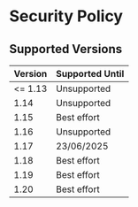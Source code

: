 # Security Policy

## Supported Versions

| Version | Supported Until |
| ------- | --------------- |
| <= 1.13 | Unsupported     |
| 1.14    | Unsupported     |
| 1.15    | Best effort     |
| 1.16    | Unsupported     |
| 1.17    | 23/06/2025      |
| 1.18    | Best effort     |
| 1.19    | Best effort     |
| 1.20    | Best effort     |

